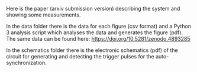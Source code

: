 Here is the paper (arxiv submission version) describing the system and showing some measurements. 

In the data folder there is the data for each figure (csv format) and a Python 3 analysis script which analyses the data and generates the figure (pdf). The same data can be found here: https://doi.org/10.5281/zenodo.4893285

In the schematics folder there is the electronic schematics (pdf) of the circuit for generating and detecting the trigger pulses for the auto-synchronization.
